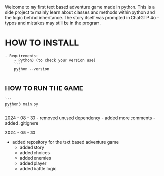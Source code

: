 Welcome to my first text based adventure game made in python.
This is a side project to mainly learn about classes and methods within python and the logic behind inheritance.
The story itself was prompted in ChatGTP 4o - typos and mistakes may still be in the program.

# HOW TO INSTALL

    - Requirements:
        - Python3 (to check your version use)
        ```
        python --version
        ```

## HOW TO RUN THE GAME

    ```
    python3 main.py
    ```

2024 - 08 - 30
    - removed unused dependency
    - added more comments
    - added .gitignore

2024 - 08 - 30

- added repository for the text based adventure game
    - added story
    - added choices
    - added enemies
    - added player
    - added battle logic
